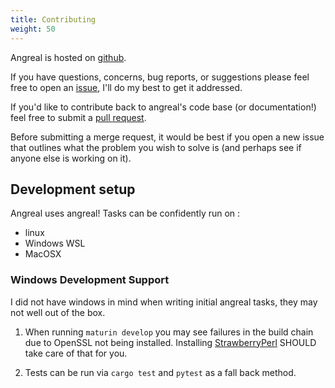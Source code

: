 ```yaml
---
title: Contributing
weight: 50
---
```


Angreal is hosted on [github](https://github.com/angreal/angreal).

If you have questions, concerns, bug reports, or suggestions please feel
free to open an [issue](https://github.com/angreal/angreal/issues),
I'll do my best to get it addressed.

If you'd like to contribute back to angreal's code base (or
documentation!) feel free to submit a [pull
request](https://github.com/angreal/angreal/pulls).

Before submitting a merge request, it would be best if you open a new
issue that outlines what the problem you wish to solve is (and perhaps
see if anyone else is working on it).

## Development setup

Angreal uses angreal! Tasks can be confidently run on :
- linux
- Windows WSL
- MacOSX



### Windows Development Support

I did not have windows in mind when writing initial angreal tasks, they may not
well out of the box.

1. When running `maturin develop` you may see failures in the build chain due to OpenSSL not being installed. Installing [StrawberryPerl](https://strawberryperl.com/)
SHOULD take care of that for you.

2. Tests can be run via `cargo test` and `pytest` as a fall back method.
